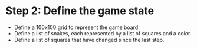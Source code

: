 # Step 2: Define the game state

- Define a 100x100 grid to represent the game board.
- Define a list of snakes, each represented by a list of squares and a color.
- Define a list of squares that have changed since the last step.